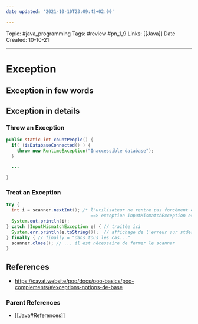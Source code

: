 ```yaml
---
date updated: '2021-10-10T23:09:42+02:00'

---
```


Topic: #java_programming
Tags: #review #pn_1_9
Links: [[Java]]
Date Created: 10-10-21

---

# Exception

## Exception in few words

## Exception in details

### Throw an Exception

```java
public static int countPeople() {
  if( !isDatabaseConnected() ) {
    throw new RuntimeException("Inaccessible database");
  }

  ...

}
```

### Treat an Exception

```java
try {
  int i = scanner.nextInt(); /* l'utilisateur ne rentre pas forcément en entier
                                ==> exception InputMismatchException est retournée */
  System.out.println(i);
} catch (InputMismatchException e) { // traitée ici
  System.err.println(e.toString());  // affichage de l'erreur sur stderr
} finally { // finally = "dans tous les cas..."
  scanner.close(); // ... il est nécessaire de fermer le scanner
}
```

## References

- <https://cavat.website/poo/docs/poo-basics/poo-complements/#exceptions-notions-de-base>

### Parent References

- [[Java#References]]
